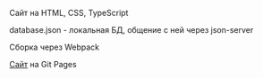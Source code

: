 Сайт на HTML, CSS, TypeScript

database.json - локальная БД, общение с ней через json-server

Сборка через Webpack

[Сайт](https://zmonsoonz.github.io/tourism-site/) на Git Pages
